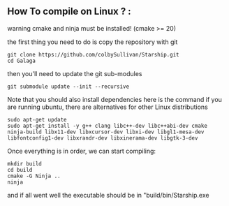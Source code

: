 ## <b>How To compile on Linux ? :</b>

warning cmake and ninja must be installed! 
(cmake >= 20)

the first thing you need to do is copy the repository with git

```
git clone https://github.com/colbySullivan/Starship.git
cd Galaga
```

then you'll need to update the git sub-modules 

```
git submodule update --init --recursive
```

Note that you should also install dependencies here is the command if you are running ubuntu, there are alternatives for other Linux distributions

```
sudo apt-get update
sudo apt-get install -y g++ clang libc++-dev libc++abi-dev cmake ninja-build libx11-dev libxcursor-dev libxi-dev libgl1-mesa-dev libfontconfig1-dev libxrandr-dev libxinerama-dev libgtk-3-dev
```


Once everything is in order, we can start compiling: 

```
mkdir build
cd build
cmake -G Ninja ..
ninja
```

and if all went well the executable should be in "build/bin/Starship.exe